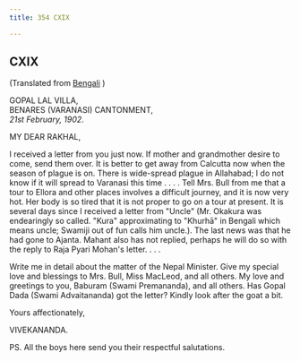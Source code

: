 ```yaml
---
title: 354 CXIX

---
```

  

  


## CXIX

(Translated from [Bengali](b8548e5119.pdf) )

GOPAL LAL VILLA,  
BENARES (VARANASI) CANTONMENT,  
*21st February, 1902*.

MY DEAR RAKHAL,

I received a letter from you just now. If mother and grandmother desire
to come, send them over. It is better to get away from Calcutta now when
the season of plague is on. There is wide-spread plague in Allahabad; I
do not know if it will spread to Varanasi this time . . . . Tell Mrs.
Bull from me that a tour to Ellora and other places involves a difficult
journey, and it is now very hot. Her body is so tired that it is not
proper to go on a tour at present. It is several days since I received a
letter from "Uncle" (Mr. Okakura was endearingly so called. "Kura"
approximating to "Khurhā" in Bengali which means uncle; Swamiji out of
fun calls him uncle.). The last news was that he had gone to Ajanta.
Mahant also has not replied, perhaps he will do so with the reply to
Raja Pyari Mohan's letter. . . .

Write me in detail about the matter of the Nepal Minister. Give my
special love and blessings to Mrs. Bull, Miss MacLeod, and all others.
My love and greetings to you, Baburam (Swami Premananda), and all
others. Has Gopal Dada (Swami Advaitananda) got the letter? Kindly look
after the goat a bit.

Yours affectionately,

VIVEKANANDA.

PS. All the boys here send you their respectful salutations.